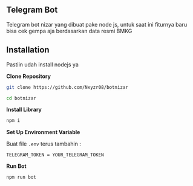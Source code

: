 ## Telegram Bot

Telegram bot nizar yang dibuat pake node js, untuk saat ini fiturnya baru bisa cek gempa aja berdasarkan data resmi BMKG

## Installation

Pastiin udah install nodejs ya

**Clone Repository**

```bash
git clone https://github.com/Nxyzr08/botnizar
```
```bash
cd botnizar
```

**Install Library**

```bash
npm i
```

**Set Up Environment Variable**

Buat file `.env` terus tambahin :

```env
TELEGRAM_TOKEN = YOUR_TELEGRAM_TOKEN
```

**Run Bot**

```bash
npm run bot
```
